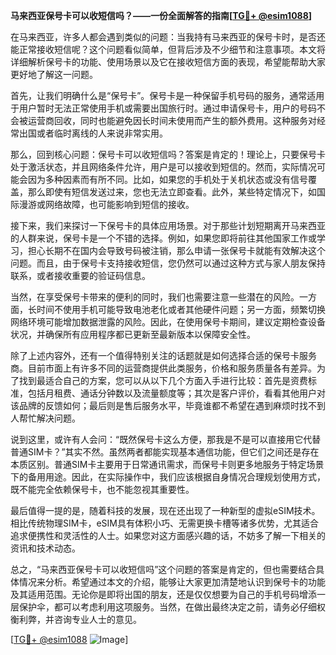 **马来西亚保号卡可以收短信吗？——一份全面解答的指南[[TG💪+ @esim1088](https://t.me/s/esim1088)]**

在马来西亚，许多人都会遇到类似的问题：当我持有马来西亚的保号卡时，是否还能正常接收短信呢？这个问题看似简单，但背后涉及不少细节和注意事项。本文将详细解析保号卡的功能、使用场景以及它在接收短信方面的表现，希望能帮助大家更好地了解这一问题。

首先，让我们明确什么是“保号卡”。保号卡是一种保留手机号码的服务，通常适用于用户暂时无法正常使用手机或需要出国旅行时。通过申请保号卡，用户的号码不会被运营商回收，同时也能避免因长时间未使用而产生的额外费用。这种服务对经常出国或者临时离线的人来说非常实用。

那么，回到核心问题：保号卡可以收短信吗？答案是肯定的！理论上，只要保号卡处于激活状态，并且网络条件允许，用户是可以接收到短信的。然而，实际情况可能会因为多种因素而有所不同。比如，如果您的手机处于关机状态或没有信号覆盖，那么即使有短信发送过来，您也无法立即查看。此外，某些特定情况下，如国际漫游或网络故障，也可能影响到短信的接收。

接下来，我们来探讨一下保号卡的具体应用场景。对于那些计划短期离开马来西亚的人群来说，保号卡是一个不错的选择。例如，如果您即将前往其他国家工作或学习，担心长期不在国内会导致号码被注销，那么申请一张保号卡就能有效解决这个问题。而且，由于保号卡支持接收短信，您仍然可以通过这种方式与家人朋友保持联系，或者接收重要的验证码信息。

当然，在享受保号卡带来的便利的同时，我们也需要注意一些潜在的风险。一方面，长时间不使用手机可能导致电池老化或者其他硬件问题；另一方面，频繁切换网络环境可能增加数据泄露的风险。因此，在使用保号卡期间，建议定期检查设备状况，并确保所有应用程序都已更新至最新版本以保障安全性。

除了上述内容外，还有一个值得特别关注的话题就是如何选择合适的保号卡服务商。目前市面上有许多不同的运营商提供此类服务，价格和服务质量各有差异。为了找到最适合自己的方案，您可以从以下几个方面入手进行比较：首先是资费标准，包括月租费、通话分钟数以及流量额度等；其次是客户评价，看看其他用户对该品牌的反馈如何；最后则是售后服务水平，毕竟谁都不希望在遇到麻烦时找不到人帮忙解决问题。

说到这里，或许有人会问：“既然保号卡这么方便，那我是不是可以直接用它代替普通SIM卡？”其实不然。虽然两者都能实现基本通信功能，但它们之间还是存在本质区别。普通SIM卡主要用于日常通讯需求，而保号卡则更多地服务于特定场景下的备用用途。因此，在实际操作中，我们应该根据自身情况合理规划使用方式，既不能完全依赖保号卡，也不能忽视其重要性。

最后值得一提的是，随着科技的发展，现在还出现了一种新型的虚拟eSIM技术。相比传统物理SIM卡，eSIM具有体积小巧、无需更换卡槽等诸多优势，尤其适合追求便携性和灵活性的人士。如果您对这方面感兴趣的话，不妨多了解一下相关的资讯和技术动态。

总之，“马来西亚保号卡可以收短信吗”这个问题的答案是肯定的，但也需要结合具体情况来分析。希望通过本文的介绍，能够让大家更加清楚地认识到保号卡的功能及其适用范围。无论你是即将出国的朋友，还是仅仅想要为自己的手机号码增添一层保护伞，都可以考虑利用这项服务。当然，在做出最终决定之前，请务必仔细权衡利弊，并咨询专业人士的意见。

[[TG💪+ @esim1088](https://t.me/s/esim1088) ![Image](https://i.postimg.cc/4NQfJmqS/Snipaste-2025-05-13-00-14-12.png)]